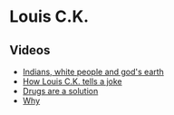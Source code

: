 # Louis C.K.

## Videos

- [Indians, white people and god's earth](https://www.youtube.com/watch?v=YWZkwuILn_s)
- [How Louis C.K. tells a joke](https://www.youtube.com/watch?v=ufdvYrTeTuU)
- [Drugs are a solution](https://www.youtube.com/watch?v=h4sjI8KzKxI)
- [Why](https://www.youtube.com/watch?v=IR8Um_vZ3oM)
